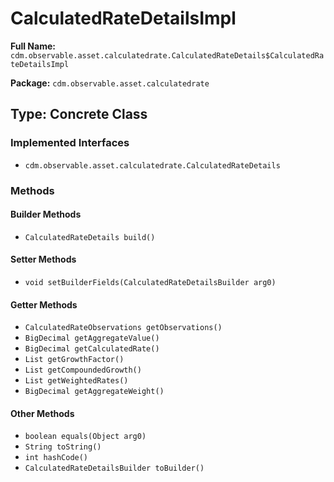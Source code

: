 # CalculatedRateDetailsImpl

**Full Name:** `cdm.observable.asset.calculatedrate.CalculatedRateDetails$CalculatedRateDetailsImpl`

**Package:** `cdm.observable.asset.calculatedrate`

## Type: Concrete Class

### Implemented Interfaces

- `cdm.observable.asset.calculatedrate.CalculatedRateDetails`

### Methods

#### Builder Methods

- `CalculatedRateDetails build()`

#### Setter Methods

- `void setBuilderFields(CalculatedRateDetailsBuilder arg0)`

#### Getter Methods

- `CalculatedRateObservations getObservations()`
- `BigDecimal getAggregateValue()`
- `BigDecimal getCalculatedRate()`
- `List getGrowthFactor()`
- `List getCompoundedGrowth()`
- `List getWeightedRates()`
- `BigDecimal getAggregateWeight()`

#### Other Methods

- `boolean equals(Object arg0)`
- `String toString()`
- `int hashCode()`
- `CalculatedRateDetailsBuilder toBuilder()`

